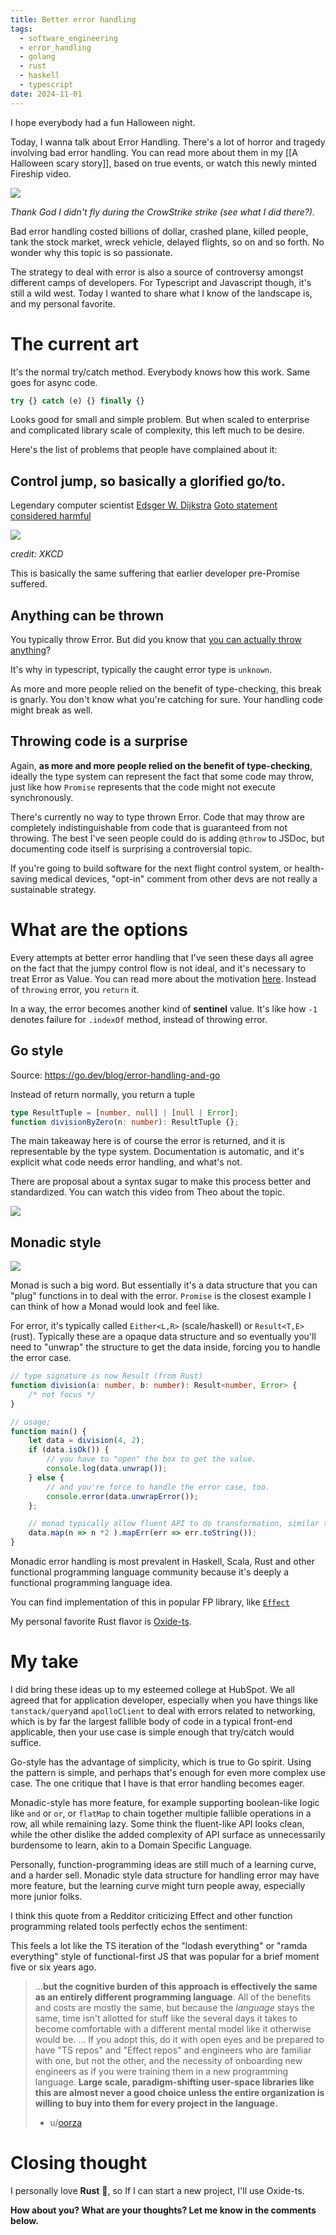 ```yaml
---
title: Better error handling
tags:
  - software_engineering
  - error_handling
  - golang
  - rust
  - haskell
  - typescript
date: 2024-11-01
---
```

I hope everybody had a fun Halloween night.

Today, I wanna talk about Error Handling. There's a lot of horror and tragedy involving bad error handling. You can read more about them in my [[A Halloween scary story]], based on true events, or watch this newly minted Fireship video.

![](https://youtu.be/Iq_r7IcNmUk?si=WkMDGaLFP_OV80J2)

_Thank God I didn't fly during the CrowStrike strike (see what I did there?)._

Bad error handling costed billions of dollar, crashed plane, killed people, tank the stock market, wreck vehicle, delayed flights, so on and so forth. No wonder why this topic is so passionate.

The strategy to deal with error is also a source of controversy amongst different camps of developers. For Typescript and Javascript though, it's still a wild west. Today I wanted to share what I know of the landscape is, and my personal favorite.


# The current art
It's the normal try/catch method. Everybody knows how this work. Same goes for async code.

```ts
try {} catch (e) {} finally {}
```


Looks good for small and simple problem. But when scaled to enterprise and complicated library scale of complexity, this left much to be desire.

Here's the list of problems that people have complained about it:
## Control jump, so basically a glorified go/to. 
Legendary computer scientist [Edsger W. Dijkstra](https://dl.acm.org/doi/10.1145/362929.362947# "Edsger W. Dijkstra") [Goto statement considered harmful](https://dl.acm.org/doi/10.1145/362929.362947)

![](https://www.explainxkcd.com/wiki/images/7/7a/goto.png)

_credit: XKCD_

This is basically the same suffering that earlier developer pre-Promise suffered.
## Anything can be thrown 
You typically throw Error. But did you know that [you can actually throw anything](https://developer.mozilla.org/en-US/docs/Web/JavaScript/Reference/Statements/throw)?

It's why in typescript, typically the caught error type is `unknown`.

As more and more people relied on the benefit of type-checking, this break is gnarly. You don't know what you're catching for sure. Your handling code might break as well.

## Throwing code is a surprise

Again, **as more and more people relied on the benefit of type-checking**, ideally the type system can represent the fact that some code may throw, just like how `Promise` represents that the code might not execute synchronously.

There's currently no way to type thrown Error. Code that may throw are completely indistinguishable from code that is guaranteed from not throwing. The best I've seen people could do is adding `@throw` to JSDoc, but documenting code itself is surprising a controversial topic.

If you're going to build software for the next flight control system, or health-saving medical devices, "opt-in" comment from other devs are not really a sustainable strategy.

# What are the options 
Every attempts at better error handling that I've seen these days all agree on the fact that the jumpy control flow is not ideal, and it's necessary to treat Error as Value. You can read more about the motivation [here](https://jessewarden.com/2021/04/errors-as-values.html). Instead of `throwing` error, you `return` it.

In a way, the error becomes another kind of **sentinel** value. It's like how `-1` denotes failure for `.indexOf` method, instead of throwing error.
## Go style
Source: https://go.dev/blog/error-handling-and-go

Instead of return normally, you return a tuple 

```ts
type ResultTuple = [number, null] | [null | Error];
function divisionByZero(n: number): ResultTuple {};
```

The main takeaway here is of course the error is returned, and it is representable by the type system. Documentation is automatic, and it's explicit what code needs error handling, and what's not.

There are proposal about a syntax sugar to make this process better and standardized. You can watch this video from Theo about the topic.

![](https://www.youtube.com/watch?v=lng6dmrWg8A)

## Monadic style

 ![](https://i.imgflip.com/98lel2.jpg)


Monad is such a big word. But essentially it's a data structure that you can "plug" functions in to deal with the error. `Promise` is the closest example I can think of how a Monad would look and feel like.

For error, it's typically called `Either<L,R>` (scale/haskell) or `Result<T,E>` (rust). Typically these are a opaque data structure and so eventually you'll need to "unwrap" the structure to get the data inside, forcing you to handle the error case.

```ts
// type signature is now Result (from Rust)
function division(a: number, b: number): Result<number, Error> {
	/* not focus */
}

// usage;
function main() {
	let data = division(4, 2); 
	if (data.isOk()) {
		// you have to "open" the box to get the value.
		console.log(data.unwrap());
	} else {
		// and you're force to handle the error case, too.
		console.error(data.unwrapError());
	};

	// monad typically allow fluent API to do transformation, similar to Promise
	data.map(n => n *2 ).mapErr(err => err.toString());
}
```

Monadic error handling is most prevalent in Haskell, Scala, Rust and other functional programming language community because it's deeply a functional programming language idea.

You can find implementation of this in popular FP library, like [`Effect`](https://effect.website/docs/error-management/expected-errors/)

My personal favorite Rust flavor is [Oxide-ts](https://www.npmjs.com/package/oxide.ts/v/1.0.0-next.6#new-in-10).

# My take

I did bring these ideas up to my esteemed college at HubSpot. We all agreed that for application developer, especially when you have things like `tanstack/query`and `apolloClient` to deal with errors related to networking, which is by far the largest fallible body of code in a typical front-end applicable, then your use case is simple enough that try/catch would suffice.

Go-style has the advantage of simplicity, which is true to Go spirit. Using the pattern is simple, and perhaps that's enough for even more complex use case. The one critique that I have is that error handling becomes eager.

Monadic-style has more feature, for example supporting boolean-like logic like `and` or `or`, or `flatMap` to chain together multiple fallible operations in a row, all while remaining lazy. Some think the fluent-like API looks clean, while the other dislike the added complexity of API surface as unnecessarily burdensome to learn, akin to a Domain Specific Language.

Personally, function-programming ideas are still much of a learning curve, and a harder sell. Monadic style data structure for handling error may have more feature, but the learning curve might turn people away, especially more junior folks.

I think this quote from a Redditor criticizing Effect and other function programming related tools perfectly echos the sentiment:

This feels a lot like the TS iteration of the "lodash everything" or "ramda everything" style of functional-first JS that was popular for a brief moment five or six years ago.

> ...**but the cognitive burden of this approach is effectively the same as an entirely different programming language**. All of the benefits and costs are mostly the same, but because the _language_ stays the same, time isn't allotted for stuff like the several days it takes to become comfortable with a different mental model like it otherwise would be.
> ...
> If you adopt this, do it with open eyes and be prepared to have "TS repos" and "Effect repos" and engineers who are familiar with one, but not the other, and the necessity of onboarding new engineers as if you were training them in a new programming language.
> **Large scale, paradigm-shifting user-space libraries like this are almost never a good choice unless the entire organization is willing to buy into them for every project in the language.**
> - u/[oorza](https://www.reddit.com/user/oorza/)

# Closing thought
I personally love **Rust** 🦀, so If I can start a new project, I'll use Oxide-ts. 

**How about you? What are your thoughts? Let me know in the comments below.**

